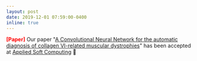 ```yaml
---
layout: post
date: 2019-12-01 07:59:00-0400
inline: true
---
```


<strong><span style="color:red">[Paper]</span></strong> Our paper "[A Convolutional Neural Network for the automatic diagnosis of collagen VI-related muscular dystrophies](https://www.sciencedirect.com/science/article/abs/pii/S1568494619305538)" has been accepted at [Applied Soft Computing](https://www.sciencedirect.com/science/article/abs/pii/S1568494619305538) 🎉